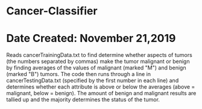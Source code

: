 # Cancer-Classifier
# Date Created: November 21,2019

Reads cancerTrainingData.txt to find determine whether aspects of tumors (the numbers separated by commas) make the tumor malignant or benign by finding averages of the values of malignant (marked "M") and benign (marked "B") tumors. The code then runs through a line in cancerTestingData.txt (specified by the first number in each line) and determines whether each attribute is above or below the averages (above = malignant, below = benign). The amount of benign and malignant results are tallied up and the majority determines the status of the tumor.
